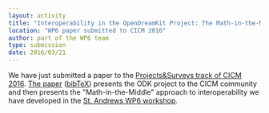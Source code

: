 ```yaml
---
layout: activity
title: "Interoperability in the OpenDreamKit Project: The Math-in-the-Middle Approach"
location: "WP6 paper submitted to CICM 2016"
author: part of the WP6 team
type: submission
date: 2016/03/21
---
```

We have just submitted a paper to the
[Projects&Surveys track of CICM 2016](http://www.cicm-conference.org/2016/cicm.php?event=surveys&menu=general). [The
paper](http://arxiv.org/abs/1603.06424)
([bibTeX](https://github.com/OpenDreamKit/OpenDreamKit/blob/master/publications.bib)) presents the ODK project to the CICM community and then presents the
"Math-in-the-Middle" approach to interoperability we have developed in the
[St. Andrews WP6 workshop](http://opendreamkit.org/2015/12/08/WP6StAndrewsMeeting/).
